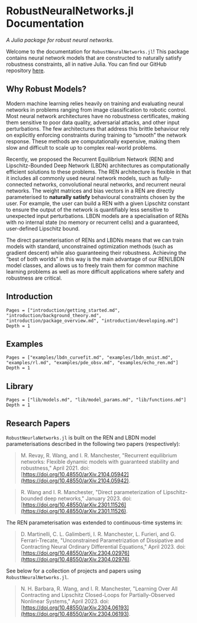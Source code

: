 # RobustNeuralNetworks.jl Documentation

*A Julia package for robust neural networks.*

Welcome to the documentation for `RobustNeuralNetworks.jl`! This package contains neural network models that are constructed to naturally satisfy robustness constraints, all in native Julia. You can find our GitHub repository [here](https://github.com/acfr/RobustNeuralNetworks.jl).

## Why Robust Models?

Modern machine learning relies heavily on training and evaluating neural networks in problems ranging from image classification to robotic control. Most neural network architectures have no robustness certificates, making them sensitive to poor data quality, adversarial attacks, and other input perturbations. The few architectures that address this brittle behaviour rely on explicitly enforcing constraints during training to “smooth” the network response. These methods are computationally expensive, making them slow and difficult to scale up to complex real-world problems.

Recently, we proposed the Recurrent Equilibrium Network (REN) and Lipschitz-Bounded Deep Network (LBDN) architectures as computationally efficient solutions to these problems. The REN architecture is flexible in that it includes all commonly used neural network models, such as fully-connected networks, convolutional neural networks, and recurrent neural networks. The weight matrices and bias vectors in a REN are directly parameterised to **naturally satisfy** behavioural constraints chosen by the user. For example, the user can build a REN with a given Lipschitz constant to ensure the output of the network is quantifiably less sensitive to unexpected input perturbations. LBDN models are a specialisation of RENs with no internal state (no memory or recurrent cells) and a guaranteed, user-defined Lipschitz bound.

The direct parameterisation of RENs and LBDNs means that we can train models with standard, unconstrained optimization methods (such as gradient descent) while also guaranteeing their robustness. Achieving the “best of both worlds” in this way is the main advantage of our REN/LBDN model classes, and allows us to freely train them for common machine learning problems as well as more difficult applications where safety and robustness are critical.


## Introduction

```@contents
Pages = ["introduction/getting_started.md", "introduction/background_theory.md", "introduction/package_overview.md", "introduction/developing.md"]
Depth = 1
```

## Examples

```@contents
Pages = ["examples/lbdn_curvefit.md", "examples/lbdn_mnist.md", "examples/rl.md", "examples/pde_obsv.md", "examples/echo_ren.md"]
Depth = 1
```

## Library

```@contents
Pages = ["lib/models.md", "lib/model_params.md", "lib/functions.md"]
Depth = 1
```

## Research Papers

`RobustNeurlaNetworks.jl` is built on the REN and LBDN model parameterisations described in the following two papers (respectively):

> M. Revay, R. Wang, and I. R. Manchester, "Recurrent equilibrium networks: Flexible dynamic models with guaranteed stability and robustness," April 2021. doi: [https://doi.org/10.48550/arXiv.2104.05942](https://doi.org/10.48550/arXiv.2104.05942).

> R. Wang and I. R. Manchester, "Direct parameterization of Lipschitz-bounded deep networks," January 2023. doi: [https://doi.org/10.48550/arXiv.2301.11526](https://doi.org/10.48550/arXiv.2301.11526).

The REN parameterisation was extended to continuous-time systems in:

> D. Martinelli, C. L. Galimberti, I. R. Manchester, L. Furieri, and G. Ferrari-Trecate, "Unconstrained Parametrization of Dissipative and Contracting Neural Ordinary Differential Equations," April 2023. doi: [https://doi.org/10.48550/arXiv.2304.02976](https://doi.org/10.48550/arXiv.2304.02976).

See below for a collection of projects and papers using `RobustNeuralNetworks.jl`.

> N. H. Barbara, R. Wang, and I. R. Manchester, "Learning Over All Contracting and Lipschitz Closed-Loops for Partially-Observed Nonlinear Systems," April 2023. doi: [https://doi.org/10.48550/arXiv.2304.06193](https://doi.org/10.48550/arXiv.2304.06193).